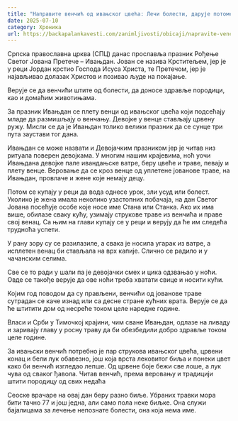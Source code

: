 ```yaml
---
title: "Направите венчић од ивањског цвећа: Лечи болести, дарује потомство, чува целу породицу!"
date: 2025-07-10
category: Хроника
url: https://backapalankavesti.com/zanimljivosti/obicaji/napravite-vencic-od-ivanjskog-cveca/
---
```


Српска православна црква (СПЦ) данас прославља празник Рођење Светог Јована Претече – Ивањдан. Јован се назива Крститељем, јер је у реци Јордан крстио Господа Исуса Христа, те Претечом, јер је најављивао долазак Христов и позивао људе на покајање.

Верује се да венчићи штите од болести, да доносе здравље породици, као и домаћим животињама.

За празник Ивањдан се плету венци од ивањског цвећа који подсећају младе да размишљају о венчању. Девојке у венце стављају црвену ружу. Мисли се да је Ивањдан толико велики празник да се сунце три пута заустави тог дана.

Ивањдан се може назвати и Девојачким празником јер је читав низ ритуала поверен девојкама. У многим нашим крајевима, ноћ уочи Ивањдана девојке пале ивандањске ватре, беру цвеће и траве, певају и плету венце.
Веровање да се кроз венце од уплетене јованове траве, на Ивањдан, провлаче и жене које немају децу.

Потом се купају у реци да вода однесе урок, зли усуд или болест. Уколико је жена имала неколико узастопних побачаја, на дан Светог Јована посећује особе које носе име Стана или Станка. Ако их има више, обилазе сваку кућу, узимају струкове траве из венчића и праве свој венац. Са њим на глави купају се у реци и верују да ће им следећа трудноћа успети.

У рану зору су се разилазиле, а свака је носила угарак из ватре, а исплетен венац би стављала на врх капије. Слично се радило и у чачанским селима.

Све се то ради у шали па је девојачки смех и цика одзвањао у ноћи. Овде се такође верује да ове ноћи треба хватати свице и носити кући.

Којим год поводом да су прављени, венчићи од јованове траве сутрадан се каче изнад или са десне стране кућних врата. Верује се да ће штитити дом од несреће током целе наредне године.

Власи и Срби у Тимочкој крајини, чим сване Ивањдан, одлазе на ливаду и заривају главу у росну траву да би обезбедили добро здравље током целе године.

За ивањски венчић потребно је пар струкова ивањског цвећа, црвени конац и бели лук обавезно, још која врста лековитог биља и понеки цвет како би венчић изгледао лепше. Од црвене боје бежи све лоше, а лук чува од сваког ђавола. Читав венчић, према веровању и традицији штити породицу од свих недаћа

Сеоске врачаре на овај дан беру разно биље. Убраних травки мора бити тачно 77 и још једна, али само пола неке биљке. Она служи бајалицама за лечење непознате болести, она која нема име.
